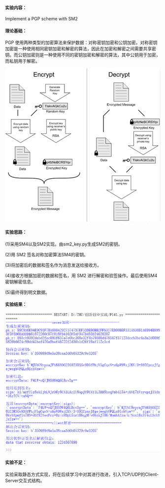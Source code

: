 #### 实验内容：
Implement a PGP scheme with SM2
#### 理论基础：
PGP 使用两种类型的加密算法来保护数据：对称密钥加密和公钥加密。对称密钥加密是一种使用相同密钥加密和解密的算法，因此在加密和解密之间需要共享密钥。而公钥加密则是一种使用不同的密钥加密和解密的算法，其中公钥用于加密，而私钥用于解密。

![img](https://github.com/Azzzting/homework-group-48/blob/main/Project14/img/1.png)
#### 实验思路：
(1)采用SM4以及SM2实现。由sm2_key.py生成SM2的密钥。

(2)用 SM2 签名对称加密算法SM4的密钥。

(3)将加密后的数据和签名作为消息发送给接收方。

(4)接收方根据加密的数据和签名，用 SM2 进行解密和验签操作。最后使用SM4密钥解密信息。

(5)最终得到明文数据。
#### 实验结果：
![img](https://github.com/Azzzting/homework-group-48/blob/main/Project14/img/2.png)
#### 实验不足：
实验采取静态方式实现，将在后续学习中对其进行改进，引入TCP/UDP的Client-Server交互式结构。
